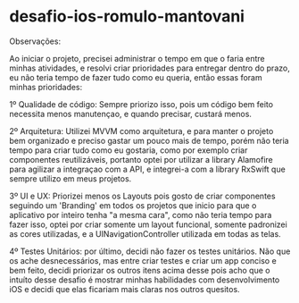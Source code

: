 # desafio-ios-romulo-mantovani

Observações:

  Ao iniciar o projeto, precisei administrar o tempo em que o faria entre minhas atividades, e resolvi criar prioridades para
entregar dentro do prazo, eu não teria tempo de fazer tudo como eu queria, então essas foram minhas prioridades:

1º Qualidade de código: Sempre priorizo isso, pois um código bem feito necessita menos manutençao, e quando precisar, custará
menos.

2º Arquitetura: Utilizei MVVM como arquitetura, e para manter o projeto bem organizado e preciso gastar um pouco mais de tempo,
porém não teria tempo para criar tudo como eu gostaria, como por exemplo criar componentes reutilizáveis, portanto optei por 
utilizar a library Alamofire para agilizar a integraçao com a API, e integrei-a com a library RxSwift que sempre utilizo em meus
projetos.

3º UI e UX: Priorizei menos os Layouts pois gosto de criar componentes seguindo um 'Branding' em todos os projetos que inicio 
para que o aplicativo por inteiro tenha "a mesma cara", como não teria tempo para fazer isso, optei por criar somente um layout
funcional, somente padronizei as cores utilizadas, e a UINavigationController utilizada em todas as telas.

4º Testes Unitários: por último, decidi não fazer os testes unitários. Não que os ache desnecessários, mas entre criar testes
e criar um app conciso e bem feito, decidi priorizar os outros itens acima desse pois acho que o intuíto desse desafio é mostrar
minhas habilidades com desenvolvimento iOS e decidi que elas ficariam mais claras nos outros quesitos.
